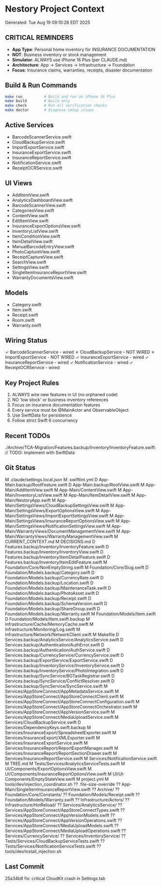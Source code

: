 # Nestory Project Context
Generated: Tue Aug 19 09:10:28 EDT 2025

## CRITICAL REMINDERS
- **App Type**: Personal home inventory for INSURANCE DOCUMENTATION
- **NOT**: Business inventory or stock management
- **Simulator**: ALWAYS use iPhone 16 Plus (per CLAUDE.md)
- **Architecture**: App → Services → Infrastructure → Foundation
- **Focus**: Insurance claims, warranties, receipts, disaster documentation

## Build & Run Commands
```bash
make run          # Build and run on iPhone 16 Plus
make build        # Build only
make check        # Run all verification checks
make doctor       # Diagnose setup issues
```

## Active Services
- BarcodeScannerService.swift
- CloudBackupService.swift
- ImportExportService.swift
- InsuranceExportService.swift
- InsuranceReportService.swift
- NotificationService.swift
- ReceiptOCRService.swift

## UI Views
- AddItemView.swift
- AnalyticsDashboardView.swift
- BarcodeScannerView.swift
- CategoriesView.swift
- ContentView.swift
- EditItemView.swift
- InsuranceExportOptionsView.swift
- InventoryListView.swift
- ItemConditionView.swift
- ItemDetailView.swift
- ManualBarcodeEntryView.swift
- PhotoCaptureView.swift
- ReceiptCaptureView.swift
- SearchView.swift
- SettingsView.swift
- SingleItemInsuranceReportView.swift
- WarrantyDocumentsView.swift

## Models
- Category.swift
- Item.swift
- Receipt.swift
- Room.swift
- Warranty.swift

## Wiring Status
✓ BarcodeScannerService - wired
✗ CloudBackupService - NOT WIRED
✗ ImportExportService - NOT WIRED
✓ InsuranceExportService - wired
✓ InsuranceReportService - wired
✓ NotificationService - wired
✓ ReceiptOCRService - wired

## Key Project Rules
1. ALWAYS wire new features in UI (no orphaned code)
2. NO 'low stock' or business inventory references
3. Focus on insurance documentation features
4. Every service must be @MainActor and ObservableObject
5. Use SwiftData for persistence
6. Follow strict Swift 6 concurrency

## Recent TODOs
./Archive/TCA-Migration/Features.backup/Inventory/InventoryFeature.swift:            // TODO: Implement with SwiftData

## Git Status
 M .claude/settings.local.json
 M .swiftlint.yml
 D App-Main.backup/RootFeature.swift
 D App-Main.backup/RootView.swift
 M App-Main/AddItemView.swift
 M App-Main/ContentView.swift
 M App-Main/InventoryListView.swift
 M App-Main/ItemDetailView.swift
 M App-Main/NestoryApp.swift
 M App-Main/SettingsViews/CloudBackupSettingsView.swift
 M App-Main/SettingsViews/ExportOptionsView.swift
 M App-Main/SettingsViews/ImportExportSettingsView.swift
 M App-Main/SettingsViews/InsuranceReportOptionsView.swift
 M App-Main/SettingsViews/NotificationSettingsView.swift
 M App-Main/WarrantyViews/DocumentManagementView.swift
 M App-Main/WarrantyViews/WarrantyManagementView.swift
 M CURRENT_CONTEXT.md
 M DECISIONS.md
 D Features.backup/Inventory/InventoryFeature.swift
 D Features.backup/Inventory/InventoryView.swift
 D Features.backup/Inventory/ItemDetailFeature.swift
 D Features.backup/Inventory/ItemEditFeature.swift
 M Foundation/Core/NonEmptyString.swift
 M Foundation/Core/Slug.swift
 D Foundation/Models.backup/Category.swift
 D Foundation/Models.backup/CurrencyRate.swift
 D Foundation/Models.backup/Location.swift
 D Foundation/Models.backup/MaintenanceTask.swift
 D Foundation/Models.backup/PhotoAsset.swift
 D Foundation/Models.backup/Receipt.swift
 D Foundation/Models.backup/SchemaVersion.swift
 D Foundation/Models.backup/ShareGroup.swift
 D Foundation/Models.backup/Warranty.swift
 M Foundation/Models/Item.swift
 D Foundation/Models/Item.swift.backup
 M Infrastructure/Cache/MemoryCache.swift
 M Infrastructure/Monitoring/Log.swift
 M Infrastructure/Network/NetworkClient.swift
 M Makefile
 D Services.backup/AnalyticsService/AnalyticsService.swift
 D Services.backup/Authentication/AuthError.swift
 D Services.backup/Authentication/AuthService.swift
 D Services.backup/CurrencyService/CurrencyService.swift
 D Services.backup/ExportService/ExportService.swift
 D Services.backup/InventoryService/InventoryService.swift
 D Services.backup/InventoryService/PhotoIntegration.swift
 D Services.backup/SyncService/BGTaskRegistrar.swift
 D Services.backup/SyncService/ConflictResolver.swift
 D Services.backup/SyncService/SyncService.swift
 M Services/AppStoreConnect/AppMetadataService.swift
 M Services/AppStoreConnect/AppStoreConnectClient.swift
 M Services/AppStoreConnect/AppStoreConnectConfiguration.swift
 M Services/AppStoreConnect/AppStoreConnectOrchestrator.swift
 M Services/AppStoreConnect/AppVersionService.swift
 M Services/AppStoreConnect/MediaUploadService.swift
 M Services/CloudBackupService.swift
 D Services/DependencyKeys.swift.backup
 M Services/InsuranceExport/SpreadsheetExporter.swift
 M Services/InsuranceExport/XMLExporter.swift
 M Services/InsuranceExportService.swift
 M Services/InsuranceReport/ReportExportManager.swift
 M Services/InsuranceReport/ReportSectionDrawer.swift
 M Services/InsuranceReportService.swift
 M Services/NotificationService.swift
 M TREE.md
 M Tests/Services/AnalyticsServiceTests.swift
 M UI/Components/ExportOptionsView.swift
 M UI/Components/InsuranceReportOptionsView.swift
 M UI/UI-Components/EmptyStateView.swift
 M project.yml
 M tools/dev/injection_coordinator.sh
?? .file-size-override
?? App-Main/SingleItemInsuranceReportView.swift
?? Archive/
?? Foundation/Core/Constants/
?? Foundation/Models/Receipt.swift
?? Foundation/Models/Warranty.swift
?? Infrastructure/Actors/
?? Infrastructure/HotReload/
?? Services/AnalyticsService/
?? Services/AppStoreConnect/AppStoreConnectTypes.swift
?? Services/AppStoreConnect/AppVersionModels.swift
?? Services/AppStoreConnect/AppVersionOperations.swift
?? Services/AppStoreConnect/MediaUploadModels.swift
?? Services/AppStoreConnect/MediaUploadOperations.swift
?? Services/CurrencyService/
?? Services/InventoryService/
?? Tests/Services/CloudBackupServiceTests.swift
?? Tests/Services/NotificationServiceTests.swift
?? tools/dev/install_injection.sh

## Last Commit
25a34b8 fix: critical CloudKit crash in Settings tab
